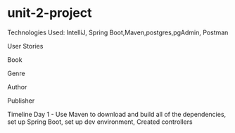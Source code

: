 # unit-2-project

Technologies Used: IntelliJ, Spring Boot,Maven,postgres,pgAdmin, Postman 


User Stories

Book 



Genre 



Author 



Publisher 


Timeline 
Day 1 - Use Maven to download and build all of the dependencies, set up Spring Boot, set up dev environment, Created controllers
